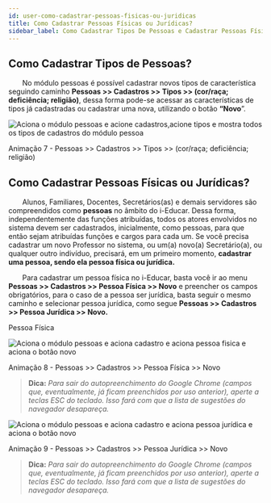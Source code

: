 ```yaml
---
id: user-como-cadastrar-pessoas-fisicas-ou-juridicas
title: Como Cadastrar Pessoas Físicas ou Jurídicas?
sidebar_label: Como Cadastrar Tipos De Pessoas e Cadastrar Pessoas Físicas ou Jurídicas?
---
```


<div id="main-content-access">

## Como Cadastrar Tipos de Pessoas?

</div>

&nbsp;&nbsp;&nbsp;&nbsp;&nbsp;&nbsp;&nbsp;No módulo pessoas é possível cadastrar novos tipos de característica seguindo caminho **Pessoas >> Cadastros >> Tipos >> (cor/raça; deficiência; religião)**, dessa forma pode-se acessar as características de tipos já cadastradas ou cadastrar uma nova, utilizando o botão **“Novo**”.

![Aciona o módulo pessoas e acione cadastros,acione tipos e mostra todos os tipos de cadastros do módulo pessoa](/img/user-docs/cadastrar_tipos.gif)

<p class="centerText">Animação 7 - Pessoas >> Cadastros >> Tipos >> (cor/raça; deficiência; religião)</p>

## Como Cadastrar Pessoas Físicas ou Jurídicas?


&nbsp;&nbsp;&nbsp;&nbsp;&nbsp;&nbsp;&nbsp;Alunos, Familiares, Docentes, Secretários(as) e demais servidores são compreendidos como **pessoas** no âmbito do i-Educar. Dessa forma, independentemente das funções atribuídas, todos os atores envolvidos no sistema devem ser cadastrados, inicialmente, como pessoas, para que então sejam atribuídas funções e cargos para cada um. Se você precisa cadastrar um novo Professor no sistema, ou um(a) novo(a) Secretário(a), ou qualquer outro indivíduo, precisará, em um primeiro momento, **cadastrar uma pessoa, sendo ela pessoa física ou jurídica.**

&nbsp;&nbsp;&nbsp;&nbsp;&nbsp;&nbsp;&nbsp;Para cadastrar um pessoa física no i-Educar, basta você ir ao menu **Pessoas >> Cadastros >> Pessoa Física >> Novo** e preencher os campos obrigatórios, para o caso de a pessoa ser jurídica, basta seguir o mesmo caminho e selecionar pessoa jurídica, como segue  **Pessoas >> Cadastros >> Pessoa Jurídica >> Novo.**

<p class="centerText">Pessoa Física</p>

![Aciona o módulo pessoas e aciona cadastro e aciona pessoa fisica e aciona o botão novo](/img/user-docs/cadastrar_pessoa_fisica.gif)

<p class="centerText">Animação 8 - Pessoas >> Cadastros >> Pessoa Física >> Novo</p>

> **Dica:** *Para sair do autopreenchimento do Google Chrome (campos que, eventualmente, já ficam preenchidos por uso anterior), aperte a teclas ESC do teclado. Isso fará com que a lista 
de sugestões do navegador desapareça.* 

![Aciona o módulo pessoas e aciona cadastro e aciona pessoa jurídica e aciona o botão novo](/img/user-docs/cadastrar_pessoa_juridica.gif)

<p class="centerText">Animação 9 - Pessoas >> Cadastros >> Pessoa Jurídica >> Novo</p>

> **Dica:** *Para sair do autopreenchimento do Google Chrome (campos que, eventualmente, já ficam preenchidos por uso anterior), aperte a teclas ESC do teclado. Isso fará com que a lista de sugestões do navegador desapareça.*

